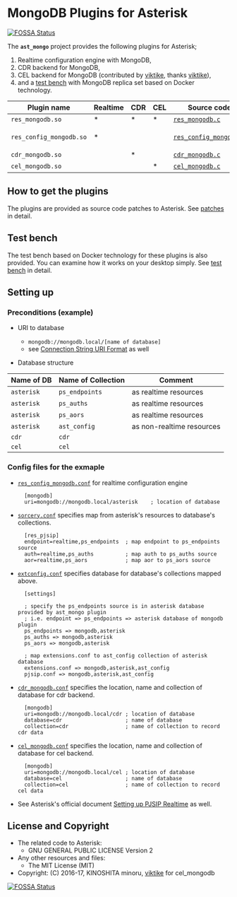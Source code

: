# MongoDB Plugins for Asterisk
[![FOSSA Status](https://app.fossa.io/api/projects/git%2Bgithub.com%2Fwarpunish%2Fast_mongo.svg?type=shield)](https://app.fossa.io/projects/git%2Bgithub.com%2Fwarpunish%2Fast_mongo?ref=badge_shield)


The **`ast_mongo`** project provides the following plugins for Asterisk;

1. Realtime configuration engine with MongoDB,
1. CDR backend for MongoDB,
1. CEL backend for MongoDB (contributed by [viktike][9], thanks [viktike][9]),
1. and a [test bench](test_bench) with MongoDB replica set based on Docker technology.

Plugin name            |Realtime    |CDR|CEL|Source code|Config file(s)
-----------------------|------------|---|---|-----------|--------------
`res_mongodb.so`       | * | * | * | [`res_mongodb.c`](src/res_mongodb.c) |
`res_config_mongodb.so`| * |   |   | [`res_config_mongodb.c`](src/res_config_mongodb.c) | [`res_config_mongodb.conf`](test_bench/configs/res_config_mongodb.conf)<br>[`sorcery.conf`](test_bench/configs/sorcery.conf)<br>[`extconfig.conf`](test_bench/configs/extconfig.conf) | as realtime configuration engine
`cdr_mongodb.so`       |   | * |   | [`cdr_mongodb.c`](src/cdr_mongodb.c)|[`cdr_mongodb.conf`](test_bench/configs/cdr_mongodb.conf)
`cel_mongodb.so`       |   |   | * | [`cel_mongodb.c`](src/cel_mongodb.c)|[`cel_mongodb.conf`](test_bench/configs/cel_mongodb.conf)


## How to get the plugins

The plugins are provided as source code patches to Asterisk.
See [patches](patches) in detail.


## Test bench

The test bench based on Docker technology for these plugins is also provided.
You can examine how it works on your desktop simply.
See [test bench](test_bench) in detail.


## Setting up

### Preconditions (example)

- URI to database
  - `mongodb://mongodb.local/[name of database]`
  - see [Connection String URI Format](https://docs.mongodb.com/manual/reference/connection-string/) as well

- Database structure

Name of DB |Name of Collection |Comment
-----------|-------------------|-------
`asterisk` | `ps_endpoints`    | as realtime resources
`asterisk` | `ps_auths`        | as realtime resources
`asterisk` | `ps_aors`         | as realtime resources
`asterisk` | `ast_config`      | as non-realtime resources
`cdr`      | `cdr`
`cel`      | `cel`

### Config files for the exmaple


- [`res_config_mongodb.conf`](test_bench/configs/res_config_mongodb.conf) for realtime configuration engine

        [mongodb]
        uri=mongodb://mongodb.local/asterisk    ; location of database

- [`sorcery.conf`](test_bench/configs/sorcery.conf) specifies map from asterisk's resources to database's collections.

        [res_pjsip]
        endpoint=realtime,ps_endpoints  ; map endpoint to ps_endpoints source
        auth=realtime,ps_auths          ; map auth to ps_auths source
        aor=realtime,ps_aors            ; map aor to ps_aors source

- [`extconfig.conf`](test_bench/configs/extconfig.conf) specifies database for database's collections mapped above.

        [settings]

        ; specify the ps_endpoints source is in asterisk database provided by ast_mongo plugin
        ; i.e. endpoint => ps_endpoints => asterisk database of mongodb plugin
        ps_endpoints => mongodb,asterisk
        ps_auths => mongodb,asterisk
        ps_aors => mongodb,asterisk

        ; map extensions.conf to ast_config collection of asterisk database
        extensions.conf => mongodb,asterisk,ast_config 
        pjsip.conf => mongodb,asterisk,ast_config

- [`cdr_mongodb.conf`](test_bench/configs/cdr_mongodb.conf) specifies the location, name and collection of database for cdr backend.

        [mongodb]
        uri=mongodb://mongodb.local/cdr ; location of database
        database=cdr                    ; name of database
        collection=cdr                  ; name of collection to record cdr data

- [`cel_mongodb.conf`](test_bench/configs/cel_mongodb.conf) specifies the location, name and collection of database for cel backend.

        [mongodb]
        uri=mongodb://mongodb.local/cel ; location of database
        database=cel                    ; name of database
        collection=cel                  ; name of collection to record cel data

- See Asterisk's official document [Setting up PJSIP Realtime][5] as well.

## License and Copyright

- The related code to Asterisk: 
    - GNU GENERAL PUBLIC LICENSE Version 2
- Any other resources and files: 
    - The MIT License (MIT)
- Copyright: (C) 2016-17, KINOSHITA minoru, [viktike][9] for cel_mongodb


[1]: http://asterisk.org/        "Asterisk"
[2]: https://mongodb.org/        "MongoDB"
[3]: https://github.com/mongodb/mongo-c-driver  "mongo_c_driver"
[4]: http://www.pjsip.org       "PJSIP"
[5]: https://wiki.asterisk.org/wiki/display/AST/Setting+up+PJSIP+Realtime
[6]: https://github.com/minoruta/ast_mongo/tree/master/asterisk
[9]: https://github.com/viktike


[![FOSSA Status](https://app.fossa.io/api/projects/git%2Bgithub.com%2Fwarpunish%2Fast_mongo.svg?type=large)](https://app.fossa.io/projects/git%2Bgithub.com%2Fwarpunish%2Fast_mongo?ref=badge_large)